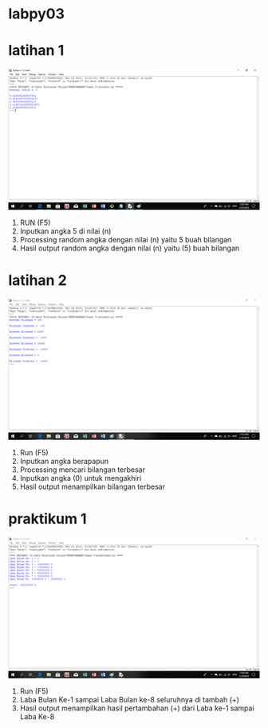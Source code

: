 # labpy03

# latihan 1
![foto1](https://raw.githubusercontent.com/anggieej15/labpy03/master/latihan%201.png)
1. RUN (F5)
2. Inputkan angka 5 di nilai (n)
3. Processing random angka dengan nilai (n) yaitu 5 buah bilangan
4. Hasil output random angka dengan nilai (n) yaitu (5) buah bilangan

# latihan 2
![foto2](https://raw.githubusercontent.com/anggieej15/labpy03/master/latihan%202.png)
1. Run (F5)
2. Inputkan angka berapapun
3. Processing mencari bilangan terbesar
4. Inputkan angka (0) untuk mengakhiri
5. Hasil output menampilkan bilangan terbesar

# praktikum 1
![foto3](https://raw.githubusercontent.com/anggieej15/labpy03/master/praktikum%203.png)
1. Run (F5)
2. Laba Bulan Ke-1 sampai Laba Bulan ke-8 seluruhnya di tambah (+)
3. Hasil output menampilkan hasil pertambahan (+) dari Laba ke-1 sampai Laba Ke-8
